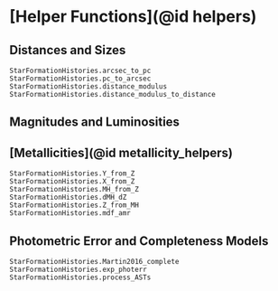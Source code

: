 # [Helper Functions](@id helpers)

## Distances and Sizes

```@docs
StarFormationHistories.arcsec_to_pc
StarFormationHistories.pc_to_arcsec
StarFormationHistories.distance_modulus
StarFormationHistories.distance_modulus_to_distance
```

## Magnitudes and Luminosities

## [Metallicities](@id metallicity_helpers)

```@docs
StarFormationHistories.Y_from_Z
StarFormationHistories.X_from_Z
StarFormationHistories.MH_from_Z
StarFormationHistories.dMH_dZ
StarFormationHistories.Z_from_MH
StarFormationHistories.mdf_amr
```

## Photometric Error and Completeness Models

```@docs
StarFormationHistories.Martin2016_complete
StarFormationHistories.exp_photerr
StarFormationHistories.process_ASTs
```